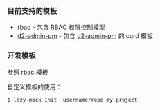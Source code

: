 ### 目前支持的模板
* [rbac](https://github.com/lazy-mock-templates/rbac) - 包含 RBAC 权限控制模型
* [d2-admin-pm](https://github.com/lazy-mock-templates/d2-admin-pm) - 包含 [d2-admin-pm](https://github.com/wjkang/d2-admin-pm) 的 curd 模板

### 开发模板

参照 [rbac](https://github.com/lazy-mock-templates/rbac) 模板

自定义模板的使用：
``` bash
$ lazy-mock init  username/repo my-project
```